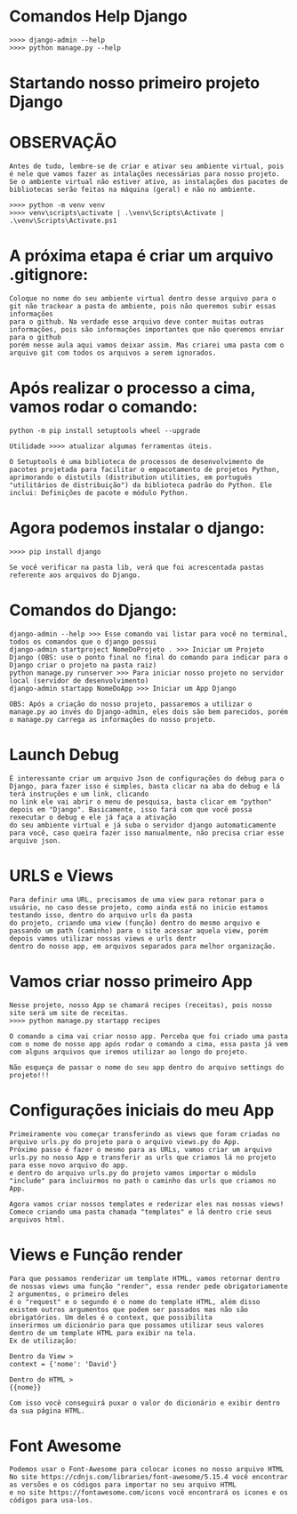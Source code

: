 # Comandos Help Django
    >>>> django-admin --help
    >>>> python manage.py --help

# Startando nosso primeiro projeto Django #

# OBSERVAÇÃO
    Antes de tudo, lembre-se de criar e ativar seu ambiente virtual, pois é nele que vamos fazer as intalações necessárias para nosso projeto.
    Se o ambiente virtual não estiver ativo, as instalações dos pacotes de bibliotecas serão feitas na máquina (geral) e não no ambiente.

    >>>> python -m venv venv
    >>>> venv\scripts\activate | .\venv\Scripts\Activate | .\venv\Scripts\Activate.ps1

# A próxima etapa é criar um arquivo .gitignore:
    Coloque no nome do seu ambiente virtual dentro desse arquivo para o git não trackear a pasta do ambiente, pois não queremos subir essas informações
    para o github. Na verdade esse arquivo deve conter muitas outras informações, pois são informações importantes que não queremos enviar para o github
    porém nesse aula aqui vamos deixar assim. Mas criarei uma pasta com o arquivo git com todos os arquivos a serem ignorados.

# Após realizar o processo a cima, vamos rodar o comando:
    python -m pip install setuptools wheel --upgrade

    Utilidade >>>> atualizar algumas ferramentas úteis.

    O Setuptools é uma biblioteca de processos de desenvolvimento de pacotes projetada para facilitar o empacotamento de projetos Python, aprimorando o distutils (distribution utilities, em português "utilitários de distribuição") da biblioteca padrão do Python. Ele inclui: Definições de pacote e módulo Python.

# Agora podemos instalar o django:
    >>>> pip install django

    Se você verificar na pasta lib, verá que foi acrescentada pastas referente aos arquivos do Django.

# Comandos do Django:
    django-admin --help >>> Esse comando vai listar para você no terminal, todos os comandos que o django possui
    django-admin startproject NomeDoProjeto . >>> Iniciar um Projeto Django (OBS: use o ponto final no final do comando para indicar para o Django criar o projeto na pasta raiz)
    python manage.py runserver >>> Para iniciar nosso projeto no servidor local (servidor de desenvolvimento)
    django-admin startapp NomeDoApp >>> Iniciar um App Django

    OBS: Após a criação do nosso projeto, passaremos a utilizar o manage.py ao invés do Django-admin, eles dois são bem parecidos, porém o manage.py carrega as informações do nosso projeto.

# Launch Debug
    É interessante criar um arquivo Json de configurações do debug para o Django, para fazer isso é simples, basta clicar na aba do debug e lá terá instruções e um link, clicando
    no link ele vai abrir o menu de pesquisa, basta clicar em "python" depois em "Django". Basicamente, isso fará com que você possa rexecutar o debug e ele já faça a ativação
    do seu ambiente virtual e já suba o servidor django automaticamente para você, caso queira fazer isso manualmente, não precisa criar esse arquivo json.

# URLS e Views
    Para definir uma URL, precisamos de uma view para retonar para o usuário, no caso desse projeto, como ainda está no inicio estamos testando isso, dentro do arquivo urls da pasta
    do projeto, criando uma view (função) dentro do mesmo arquivo e passando um path (caminho) para o site acessar aquela view, porém depois vamos utilizar nossas views e urls dentr
    dentro do nosso app, em arquivos separados para melhor organização.

# Vamos criar nosso primeiro App
    Nesse projeto, nosso App se chamará recipes (receitas), pois nosso site será um site de receitas.
    >>>> python manage.py startapp recipes
    
    O comando a cima vai criar nosso app. Perceba que foi criado uma pasta com o nome do nosso app após rodar o comando a cima, essa pasta já vem com alguns arquivos que iremos utilizar ao longo do projeto.

    Não esqueça de passar o nome do seu app dentro do arquivo settings do projeto!!!

# Configurações iniciais do meu App
    Primeiramente vou começar transferindo as views que foram criadas no arquivo urls.py do projeto para o arquivo views.py do App.
    Próximo passo é fazer o mesmo para as URLs, vamos criar um arquivo urls.py no nosso App e transferir as urls que criamos lá no projeto para esse novo arquivo do app.
    e dentro do arquivo urls.py do projeto vamos importar o módulo "include" para incluirmos no path o caminho das urls que criamos no App.

    Agora vamos criar nossos templates e rederizar eles nas nossas views! Comece criando uma pasta chamada "templates" e lá dentro crie seus arquivos html.

# Views e Função render
    Para que possamos renderizar um template HTML, vamos retornar dentro de nossas views uma função "render", essa render pede obrigatoriamente 2 argumentos, o primeiro deles
    é o "request" e o segundo é o nome do template HTML, além disso existem outros argumentos que podem ser passados mas não são obrigatórios. Um deles é o context, que possibilita
    inserirmos um dicionário para que possamos utilizar seus valores dentro de um template HTML para exibir na tela.
    Ex de utilização:
    
    Dentro da View >
    context = {'nome': 'David'}

    Dentro do HTML >
    {{nome}}

    Com isso você conseguirá puxar o valor do dicionário e exibir dentro da sua página HTML.

# Font Awesome
    Podemos usar o Font-Awesome para colocar icones no nosso arquivo HTML
    No site https://cdnjs.com/libraries/font-awesome/5.15.4 você encontrar as versões e os códigos para importar no seu arquivo HTML
    e no site https://fontawesome.com/icons você encontrará os icones e os códigos para usa-los.